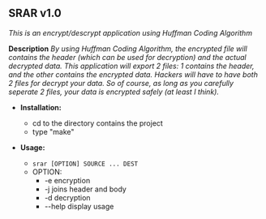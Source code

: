 **SRAR v1.0** 
------------------------------------------------------------------------
*This is an encrypt/descrypt application using Huffman Coding Algorithm*

**Description**
*By using Huffman Coding Algorithm, the encrypted file will contains the header (which can be used for decryption) and the actual decrypted data. This application will export 2 files: 1 contains the header, and the other contains the encrypted data. Hackers will have to have both 2 files for decrypt your data. So of course, as long as you carefully seperate 2 files, your data is encrypted safely (at least I think).*

* **Installation:**
	* cd to the directory contains the project
	* type "make"

* **Usage:**
	* `srar [OPTION] SOURCE ... DEST`
	* OPTION:
		* -e 			encryption
		* -j 			joins header and body
		* -d 			decryption
		* --help 		display usage 